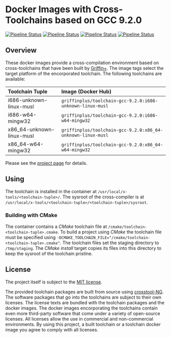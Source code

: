 # Docker Images with Cross-Toolchains based on GCC 9.2.0

[![Pipeline Status](https://img.shields.io/azure-devops/build/griffinplus/788a3dbf-c773-454e-803a-eaebc02f7f84/20/master?label=Building%20Toolchain%20Builder%20Images)](https://dev.azure.com/griffinplus/Cross-Toolchains/_build?definitionId=20)
[![Pipeline Status](https://img.shields.io/azure-devops/build/griffinplus/788a3dbf-c773-454e-803a-eaebc02f7f84/21/master?label=Building%20Toolchains%20%28gcc-9.2.0%29)](https://dev.azure.com/griffinplus/Cross-Toolchains/_build?definitionId=21)
[![Pipeline Status](https://img.shields.io/azure-devops/build/griffinplus/788a3dbf-c773-454e-803a-eaebc02f7f84/22/master?label=Building%20Toolchain%20Base%20Image)](https://dev.azure.com/griffinplus/Cross-Toolchains/_build?definitionId=22)
[![Pipeline Status](https://img.shields.io/azure-devops/build/griffinplus/788a3dbf-c773-454e-803a-eaebc02f7f84/24/master?label=Dockerizing%20Toolchains%20%28gcc-9.2.0%29)](https://dev.azure.com/griffinplus/Cross-Toolchains/_build?definitionId=24)

## Overview

These docker images provide a cross-compilation environment based on cross-toolchains that
have been built by [Griffin+](https://github.com/griffinplus). The image tags select the
target platform of the encorporated toolchain. The following toolchains are available:

| Toolchain Tuple           | Image (Docker Hub)
| :------------------------ | :--------------------------------------------
| i686-unknown-linux-musl   | `griffinplus/toolchain-gcc-9.2.0:i686-unknown-linux-musl`
| i686-w64-mingw32          | `griffinplus/toolchain-gcc-9.2.0:i686-w64-mingw32`
| x86_64-unknown-linux-musl | `griffinplus/toolchain-gcc-9.2.0:x86_64-unknown-linux-musl`
| x86_64-w64-mingw32        | `griffinplus/toolchain-gcc-9.2.0:x86_64-w64-mingw32`

Please see the [project page](https://github.com/GriffinPlus/toolchains) for details.

## Using

The toolchain is installed in the container at `/usr/local/x-tools/<toolchain-tuple>/`.
The sysroot of the cross-compiler is at `/usr/local/x-tools/<toolchain-tuple>/<toolchain-tuple>/sysroot`.

### Building with CMake

The container contains a *CMake* toolchain file at `/cmake/toolchain-<toolchain-tuple>.cmake`. To build a project using
*CMake* the toolchain file must be specified using `-DCMAKE_TOOLCHAIN_FILE="/cmake/toolchain-<toolchain-tuple>.cmake"`.
The toolchain files set the staging directory to `/tmp/staging`. The *CMake* *install* target copies its files into this
directory to keep the sysroot of the toolchain pristine.

## License

The project itself is subject to the [MIT license](https://github.com/GriffinPlus/toolchains/blob/master/LICENSE).

The provided toolchain packages are built from source using [crosstool-NG](https://crosstool-ng.github.io).
The software packages that go into the toolchains are subject to their own licenses.
The license texts are bundled with the toolchain packages and the docker images.
The docker images encorporating the toolchains contain even more third-party software
that come under a variety of open-source licenses. All licenses allow the use in
commercial and non-commercial environments. By using this project, a built toolchain
or a toolchain docker image you agree to comply with all licenses.
